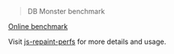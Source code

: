 > DB Monster benchmark

[Online benchmark](https://nervjs.github.io/nerv/benchmarks/DBMonster/)

Visit [js-repaint-perfs](https://github.com/mathieuancelin/js-repaint-perfs/) for more details and usage.
